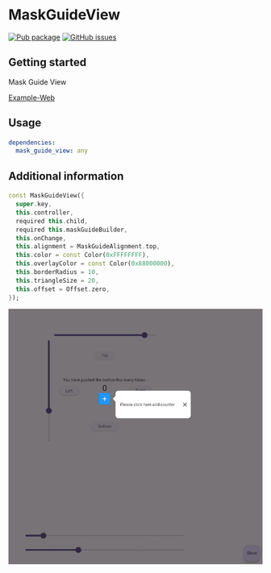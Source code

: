 # MaskGuideView

[![Pub package](https://img.shields.io/pub/v/mask_guide_view.svg)](https://pub.dartlang.org/packages/mask_guide_view) [![GitHub issues](https://img.shields.io/github/issues/jawa0919/mask_guide_view)](https://github.com/jawa0919/mask_guide_view/issues)

## Getting started

Mask Guide View

[Example-Web](https://jawa0919.github.io/mask_guide_view/)

## Usage

```yaml
dependencies:
  mask_guide_view: any
```

## Additional information

```dart
const MaskGuideView({
  super.key,
  this.controller,
  required this.child,
  required this.maskGuideBuilder,
  this.onChange,
  this.alignment = MaskGuideAlignment.top,
  this.color = const Color(0xFFFFFFFF),
  this.overlayColor = const Color(0x88000000),
  this.borderRadius = 10,
  this.triangleSize = 20,
  this.offset = Offset.zero,
});
```

![exp](./docs/img/exp.png)
